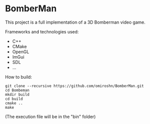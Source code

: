# BomberMan

This project is a full implementation of a 3D Bomberman video game.

Frameworks and technologies used:
- C++
- CMake
- OpenGL
- ImGui
- SDL
- ...


How to build:
```
git clone --recursive https://github.com/omiroshn/BomberMan.git
cd Bombeman
mkdir build
cd build
cmake ..
make
```
(The execution file will be in the "bin" folder)
